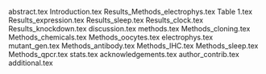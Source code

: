 abstract.tex
Introduction.tex
Results_Methods_electrophys.tex
Table 1.tex
Results_expression.tex
Results_sleep.tex
Results_clock.tex
Results_knockdown.tex
discussion.tex
methods.tex
Methods_cloning.tex
Methods_chemicals.tex
Methods_oocytes.tex
electrophys.tex
mutant_gen.tex
Methods_antibody.tex
Methods_IHC.tex
Methods_sleep.tex
Methods_qpcr.tex
stats.tex
acknowledgements.tex
author_contrib.tex
additional.tex